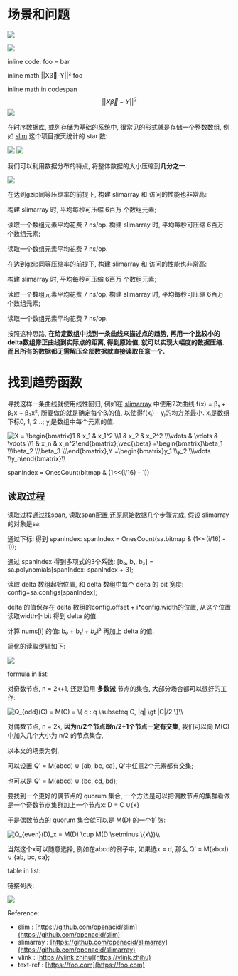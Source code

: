 
# 场景和问题

![](https://gitee.com/drdrxp/bed/raw/_md2zhihu_weibo_7f61817e/weibo/simple/md----acbd-d573c99c6cf5bbd0.jpg)

![](https://gitee.com/drdrxp/bed/raw/_md2zhihu_weibo_7f61817e/weibo/simple/graphLRAHardedge--LinktextBRound-38e149134ebbdae5.jpg)

inline code: foo = bar

inline math  ||Xβ⃗-Y||²  foo

inline math in codespan $$ ||X{\vec {\beta }}-Y||^{2} $$
![](https://gitee.com/drdrxp/bed/raw/_md2zhihu_weibo_7f61817e/weibo/simple/slim.jpg)

在时序数据库, 或列存储为基础的系统中, 很常见的形式就是存储一个整数数组,
例如 [slim](https://github.com/openacid/slim) 这个项目按天统计的 star 数:

![](https://gitee.com/drdrxp/bed/raw/_md2zhihu_weibo_7f61817e/weibo/simple/slim.jpg)
![](https://gitee.com/drdrxp/bed/raw/_md2zhihu_weibo_7f61817e/weibo/simple/slim.jpg)

我们可以利用数据分布的特点, 将整体数据的大小压缩到**几分之一**.

![](https://gitee.com/drdrxp/bed/raw/_md2zhihu_weibo_7f61817e/weibo/simple/DatasizeDataSetgzipsizeslimarrys-511b012906c547ff.jpg)

在达到gzip同等压缩率的前提下, 构建 slimarray 和 访问的性能也非常高:

构建 slimarray 时, 平均每秒可压缩 6百万 个数组元素;

读取一个数组元素平均花费 7 ns/op.
构建 slimarray 时, 平均每秒可压缩 6百万 个数组元素;

读取一个数组元素平均花费 7 ns/op.




在达到gzip同等压缩率的前提下, 构建 slimarray 和 访问的性能也非常高:

构建 slimarray 时, 平均每秒可压缩 6百万 个数组元素;

读取一个数组元素平均花费 7 ns/op.
构建 slimarray 时, 平均每秒可压缩 6百万 个数组元素;

读取一个数组元素平均花费 7 ns/op.

按照这种思路, **在给定数组中找到一条曲线来描述点的趋势,**
**再用一个比较小的delta数组修正曲线到实际点的距离, 得到原始值, 就可以实现大幅度的数据压缩. 而且所有的数据都无需解压全部数据就直接读取任意一个.**

# 找到趋势函数

寻找这样一条曲线就使用线性回归,
例如在 [slimarray](https://github.com/openacid/slimarray) 中使用2次曲线 f(x) = β₁ + β₂x + β₃x², 所要做的就是确定每个βᵢ的值,
以使得f(xⱼ) - yⱼ的均方差最小. xⱼ是数组下标0, 1, 2...; yⱼ是数组中每个元素的值.

<img src="https://www.zhihu.com/equation?tex=X%20%3D%20%5Cbegin%7Bbmatrix%7D1%20%20%20%20%20%20%26%20x_1%20%20%20%20%26%20x_1%5E2%20%5C%5C1%20%20%20%20%20%20%26%20x_2%20%20%20%20%26%20x_2%5E2%20%5C%5C%5Cvdots%20%26%20%5Cvdots%20%26%20%5Cvdots%20%20%20%20%5C%5C1%20%20%20%20%20%20%26%20x_n%20%20%20%20%26%20x_n%5E2%5Cend%7Bbmatrix%7D%2C%5Cvec%7B%5Cbeta%7D%20%3D%5Cbegin%7Bbmatrix%7D%5Cbeta_1%20%5C%5C%5Cbeta_2%20%5C%5C%5Cbeta_3%20%5C%5C%5Cend%7Bbmatrix%7D%2CY%20%3D%5Cbegin%7Bbmatrix%7Dy_1%20%5C%5Cy_2%20%5C%5C%5Cvdots%20%5C%5Cy_n%5Cend%7Bbmatrix%7D%5C%5C" alt="X = \begin{bmatrix}1      & x_1    & x_1^2 \\1      & x_2    & x_2^2 \\\vdots & \vdots & \vdots    \\1      & x_n    & x_n^2\end{bmatrix},\vec{\beta} =\begin{bmatrix}\beta_1 \\\beta_2 \\\beta_3 \\\end{bmatrix},Y =\begin{bmatrix}y_1 \\y_2 \\\vdots \\y_n\end{bmatrix}\\" class="ee_img tr_noresize" eeimg="1">

spanIndex = OnesCount(bitmap &amp; (1&lt;&lt;(i/16) - 1))

## 读取过程

读取过程通过找span, 读取span配置,还原原始数据几个步骤完成, 假设 slimarray 的对象是sa:

通过下标i 得到 spanIndex: spanIndex = OnesCount(sa.bitmap &amp; (1&lt;&lt;(i/16) - 1));

通过 spanIndex 得到多项式的3个系数: [b₀, b₁, b₂] = sa.polynomials[spanIndex: spanIndex + 3];

读取 delta 数组起始位置, 和 delta 数组中每个 delta 的 bit 宽度: config=sa.configs[spanIndex];

delta 的值保存在 delta 数组的config.offset + i*config.width的位置, 从这个位置读取width个 bit 得到 delta 的值.

计算 nums[i] 的值: b₀ + b₁*i + b₂*i² 再加上 delta 的值.


简化的读取逻辑如下:

<img src="https://gitee.com/drdrxp/bed/raw/_md2zhihu_weibo_7f61817e/weibo/simple/funcsmSlimArrayGetiint32uint32x=-8e29c97c1ebbd46d.jpg" />

formula in list:

对奇数节点, n = 2k+1, 还是沿用 **多数派** 节点的集合, 大部分场合都可以很好的工作:

<img src="https://www.zhihu.com/equation?tex=Q_%7Bodd%7D%28C%29%20%3D%20M%28C%29%20%3D%20%5C%7B%20q%20%3A%20q%20%5Csubseteq%20C%2C%20%20%7Cq%7C%20%5Cgt%20%7CC%7C/2%20%5C%7D%5C%5C" alt="Q_{odd}(C) = M(C) = \{ q : q \subseteq C,  |q| \gt |C|/2 \}\\" class="ee_img tr_noresize" eeimg="1">


对偶数节点, n = 2k, **因为n/2个节点跟n/2+1个节点一定有交集**,
我们可以向 M(C) 中加入几个大小为 n/2 的节点集合,

以本文的场景为例,

可以设置 Q' = M(abcd) ∪ {ab, bc, ca}, Q'中任意2个元素都有交集;

也可以是 Q' = M(abcd) ∪ {bc, cd, bd};


要找到一个更好的偶节点的 quorum 集合, 一个方法是可以把偶数节点的集群看做是一个奇数节点集群加上一个节点x:
 D = C ∪{x} 

于是偶数节点的 quorum 集合就可以是 M(D) 的一个扩张:

<img src="https://www.zhihu.com/equation?tex=Q_%7Beven%7D%28D%29_x%20%3D%20M%28D%29%20%5Ccup%20M%28D%20%5Csetminus%20%5C%7Bx%5C%7D%29%5C%5C" alt="Q_{even}(D)_x = M(D) \cup M(D \setminus \{x\})\\" class="ee_img tr_noresize" eeimg="1">

当然这个x可以随意选择, 例如在abcd的例子中, 如果选x = d, 那么
Q' = M(abcd) ∪ {ab, bc, ca};



table in list:

链接列表:

![](https://gitee.com/drdrxp/bed/raw/_md2zhihu_weibo_7f61817e/weibo/simple/---httpsgiteecomdrdrxpbedraw_md2-24a8bc43a55465d6.jpg)





Reference:

- slim : [https://github.com/openacid/slim](https://github.com/openacid/slim)
- slimarray : [https://github.com/openacid/slimarray](https://github.com/openacid/slimarray)
- vlink : [https://vlink.zhihu](https://vlink.zhihu)
- text-ref : [https://foo.com](https://foo.com)

[slim]: https://github.com/openacid/slim "slim"
[slimarray]: https://github.com/openacid/slimarray "slimarray"
[vlink]: https://vlink.zhihu "vlink"
[text-ref]:  https://foo.com
